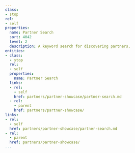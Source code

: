 ```yaml
---
class:
- stop
rel:
- self
properties:
  name: Partner Search
  sort: 4042
  level: 2
  description: A keyword search for discovering partners.
entities:
- class:
  - stop
  rel:
  - self
  properties:
    name: Partner Search
  links:
  - rel:
    - self
    href: partners/partner-showcase/partner-search.md
  - rel:
    - parent
    href: partners/partner-showcase/
links:
- rel:
  - self
  href: partners/partner-showcase/partner-search.md
- rel:
  - parent
  href: partners/partner-showcase/
...
```

